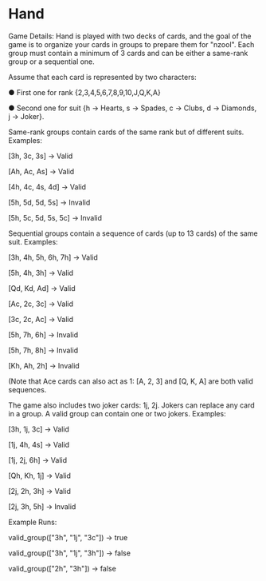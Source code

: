 # Hand
Game Details: Hand is played with two decks of cards, and the goal of the game is to organize your cards in groups to prepare them for "nzool". Each group must contain a minimum of 3 cards and can be either a same-rank group or a sequential one.

Assume that each card is represented by two characters:

● First one for rank {2,3,4,5,6,7,8,9,10,J,Q,K,A}

● Second one for suit {h -> Hearts, s -> Spades, c -> Clubs, d -> Diamonds, j -> Joker}.

Same-rank groups contain cards of the same rank but of different suits. Examples:

[3h, 3c, 3s] -> Valid

[Ah, Ac, As] -> Valid

[4h, 4c, 4s, 4d] -> Valid

[5h, 5d, 5d, 5s] -> Invalid

[5h, 5c, 5d, 5s, 5c] -> Invalid

Sequential groups contain a sequence of cards (up to 13 cards) of the same suit. Examples:

[3h, 4h, 5h, 6h, 7h] -> Valid

[5h, 4h, 3h] -> Valid

[Qd, Kd, Ad] -> Valid

[Ac, 2c, 3c] -> Valid

[3c, 2c, Ac] -> Valid

[5h, 7h, 6h] -> Invalid

[5h, 7h, 8h] -> Invalid

[Kh, Ah, 2h] -> Invalid

(Note that Ace cards can also act as 1: [A, 2, 3] and [Q, K, A] are both valid sequences.

The game also includes two joker cards: 1j, 2j. Jokers can replace any card in a group. A valid group can contain one or two jokers. Examples:

[3h, 1j, 3c] -> Valid

[1j, 4h, 4s] -> Valid

[1j, 2j, 6h] -> Valid

[Qh, Kh, 1j] -> Valid

[2j, 2h, 3h] -> Valid

[2j, 3h, 5h] -> Invalid

Example Runs:

valid_group(["3h", "1j", "3c"]) -> true

valid_group(["3h", "1j", "3h"]) -> false

valid_group(["2h", "3h"]) -> false

